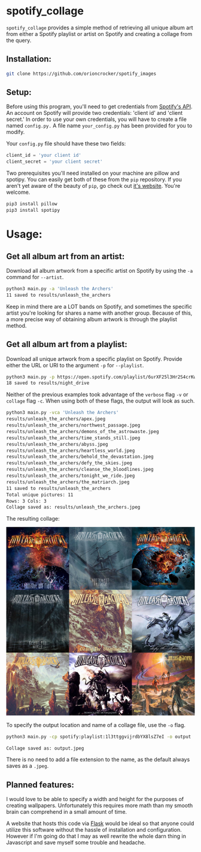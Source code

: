 # spotify\_collage
`spotify_collage` provides a simple method of retrieving all unique album art from either a Spotify playlist or artist on Spotify and creating a collage from the query.

## Installation:
```bash
git clone https://github.com/orioncrocker/spotify_images
```

## Setup:
Before using this program, you'll need to get credentials from [Spotify's API](https://developer.spotify.com/documentation/web-api/quick-start/). An account on Spotify will provide two credentials: 'client id' and 'client secret.' In order to use your own credentials, you will have to create a file named `config.py.` A file name `your_config.py` has been provided for you to modify.

Your `config.py` file should have these two fields:
```python
client_id = 'your client id'
client_secret = 'your client secret'
```

Two prerequisites you'll need installed on your machine are pillow and spotipy.
You can easily get both of these from the `pip` repository.
If you aren't yet aware of the beauty of `pip`, go check out [it's website](https://pypi.org/project/pip/).
You're welcome.

```bash
pip3 install pillow
pip3 install spotipy
```

# Usage:

## Get all album art from an artist:
Download all album artwork from a specific artist on Spotify by using the `-a` command for `--artist`.
```bash
python3 main.py -a 'Unleash the Archers'
11 saved to results/unleash_the_archers
```
Keep in mind there are a LOT bands on Spotify, and sometimes the specific artist you're looking for shares a name with another group.
Because of this, a more precise way of obtaining album artwork is through the playlist method.

## Get all album art from a playlist:
Download all unique artwork from a specific playlist on Spotify.
Provide either the URL or URI to the argument `-p` for `--playlist`.
```bash
python3 main.py -p https://open.spotify.com/playlist/6urXF25l3Hr2S4crKwF3L0
18 saved to results/night_drive
```

Neither of the previous examples took advantage of the `verbose` flag `-v` or `collage` flag `-c`. When using both of these flags, the output will look as such.

```bash
python3 main.py -vca 'Unleash the Archers'
results/unleash_the_archers/apex.jpeg
results/unleash_the_archers/northwest_passage.jpeg
results/unleash_the_archers/demons_of_the_astrowaste.jpeg
results/unleash_the_archers/time_stands_still.jpeg
results/unleash_the_archers/abyss.jpeg
results/unleash_the_archers/heartless_world.jpeg
results/unleash_the_archers/behold_the_devastation.jpeg
results/unleash_the_archers/defy_the_skies.jpeg
results/unleash_the_archers/cleanse_the_bloodlines.jpeg
results/unleash_the_archers/tonight_we_ride.jpeg
results/unleash_the_archers/the_matriarch.jpeg
11 saved to results/unleash_the_archers
Total unique pictures: 11
Rows: 3	Cols: 3
Collage saved as: results/unleash_the_archers.jpeg
```
The resulting collage:

[![Unleash The Archers Collage](examples/collage.jpeg)](https://github.com/orioncrocker/spotify_images/blob/master/examples/collage.jpeg)

To specify the output location and name of a collage file, use the `-o` flag.
```bash
python3 main.py -cp spotify:playlist:1l3ttggvijrdbYX8lsZ7eI -o output
```
```
Collage saved as: output.jpeg
```

There is no need to add a file extension to the name, as the default always saves as a `.jpeg`.

## Planned features:
I would love to be able to specify a width and height for the purposes of creating wallpapers.
Unfortunately this requires more math than my smooth brain can comprehend in a small amount of time.

A website that hosts this code via [Flask](https://flask.palletsprojects.com/en/1.1.x/) 
would be ideal so that anyone could utilize this software without the hassle of installation and configuration.
However if I'm going do that I may as well rewrite the whole darn thing in Javascript and save myself some trouble and headache.
